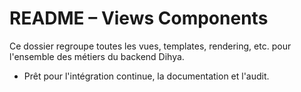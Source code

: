 # README – Views Components

Ce dossier regroupe toutes les vues, templates, rendering, etc. pour l'ensemble des métiers du backend Dihya.

- Prêt pour l'intégration continue, la documentation et l'audit.
